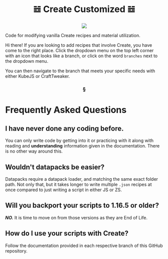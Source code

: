 # <p align="center" dir="auto">𝌤 Create Customized 𝌤</p>
<p align="center" dir="auto"><a href="https://"><img src="https://img.shields.io/badge/Liscense-MIT-blueviolet"></a></p>

Code for modifying vanilla Create recipes and material utilization.

Hi there! If you are looking to add recipes that involve Create, you have come to the right place. Click the dropdown menu on the top left corner with an icon that looks like a branch, or click on the word `branches` next to the dropdown menu.

You can then navigate to the branch that meets your specific needs with either KubeJS or CraftTweaker.

### <p align="center" dir="auto">§</p>

# Frequently Asked Questions

## I have never done any coding before.

You can only write code by getting into it or practicing with it along with reading and **understanding** information given in the documentation. There is no other way around this.

## Wouldn't datapacks be easier?

Datapacks require a datapack loader, and matching the same exact folder path. Not only that, but it takes longer to write multiple `.json` recipes at once compared to just writing a script in either JS or ZS.

## Will you backport your scripts to 1.16.5 or older?

***NO.*** It is time to move on from those versions as they are End of Life.

## How do I use your scripts with Create?

Follow the documentation provided in each respective branch of this GitHub repository.
